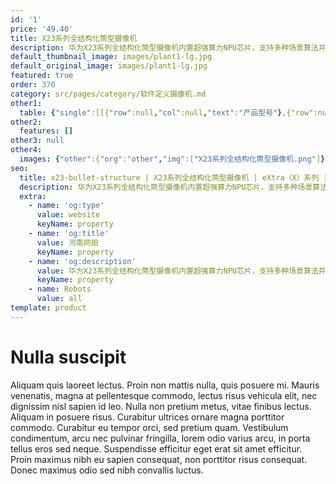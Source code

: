 ```yaml
---
id: '1'
price: '49.40'
title: X23系列全结构化筒型摄像机
description: 华为X23系列全结构化筒型摄像机内置超强算力NPU芯片，支持多种场景算法并行，对人脸、人体、非机动车和车辆等多种结构化信息同时提取，适用于城市背街小巷，社区出入口以及县、乡、村级道路的智能化业务。摄像机内置T-shot专利AI自适应抓拍算法，夜间人/车同时抓拍率提升50%，彻底解决夜间人/车等多目标抓拍无法兼顾的问题。
default_thumbnail_image: images/plant1-lg.jpg
default_original_image: images/plant1-lg.jpg
featured: true
order: 370
category: src/pages/category/软件定义摄像机.md
other1: 
  table: {"single":[[{"row":null,"col":null,"text":"产品型号"},{"row":null,"col":null,"text":"X2382-HL(12-84mm)"}],[{"row":null,"col":null,"text":"图像传感器"},{"row":null,"col":null,"text":"4/3\" 800万像素逐行扫描CMOS"}],[{"row":null,"col":null,"text":"最大分辨率"},{"row":null,"col":null,"text":"3840×2160                                       "}],[{"row":null,"col":null,"text":"低照度"},{"row":null,"col":null,"text":"支持"}],[{"row":null,"col":null,"text":"镜头焦距"},{"row":null,"col":null,"text":"12-84mm"}],[{"row":null,"col":null,"text":"补光方式"},{"row":null,"col":null,"text":"暖光"}],[{"row":null,"col":null,"text":"宽动态"},{"row":null,"col":null,"text":"支持"}],[{"row":null,"col":null,"text":"智能分析"},{"row":null,"col":null,"text":"支持"}],[{"row":null,"col":null,"text":"电源"},{"row":null,"col":null,"text":"AC24V，PoE++(IEEE 802.3bt)"}]]}
other2:
  features: []
other3: null
other4:
  images: {"other":{"org":"other","img":["X23系列全结构化筒型摄像机.png"]}}
seo:
  title: x23-bullet-structure | X23系列全结构化筒型摄像机 | eXtra（X）系列 | 机非人全结构化摄像机 | 软件定义摄像机 | 机器视觉
  description: 华为X23系列全结构化筒型摄像机内置超强算力NPU芯片，支持多种场景算法并行，对人脸、人体、非机动车和车辆等多种结构化信息同时提取，适用于城市背街小巷，社区出入口以及县、乡、村级道路的智能化业务。摄像机内置T-shot专利AI自适应抓拍算法，夜间人/车同时抓拍率提升50%，彻底解决夜间人/车等多目标抓拍无法兼顾的问题。
  extra:
    - name: 'og:type'
      value: website
      keyName: property
    - name: 'og:title'
      value: 河南网田
      keyName: property
    - name: 'og:description'
      value: 华为X23系列全结构化筒型摄像机内置超强算力NPU芯片，支持多种场景算法并行，对人脸、人体、非机动车和车辆等多种结构化信息同时提取，适用于城市背街小巷，社区出入口以及县、乡、村级道路的智能化业务。摄像机内置T-shot专利AI自适应抓拍算法，夜间人/车同时抓拍率提升50%，彻底解决夜间人/车等多目标抓拍无法兼顾的问题。
      keyName: property
    - name: Robots
      value: all
template: product
---
```


# Nulla suscipit

Aliquam quis laoreet lectus. Proin non mattis nulla, quis posuere mi. Mauris venenatis, magna at pellentesque commodo, lectus risus vehicula elit, nec dignissim nisl sapien id leo. Nulla non pretium metus, vitae finibus lectus. Aliquam in posuere risus. Curabitur ultrices ornare magna porttitor commodo. Curabitur eu tempor orci, sed pretium quam. Vestibulum condimentum, arcu nec pulvinar fringilla, lorem odio varius arcu, in porta tellus eros sed neque. Suspendisse efficitur eget erat sit amet efficitur. Proin maximus nibh eu sapien consequat, non porttitor risus consequat. Donec maximus odio sed nibh convallis luctus.